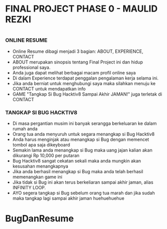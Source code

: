 # FINAL PROJECT PHASE 0 - MAULID REZKI

#

### ONLINE RESUME

- Online Resume dibagi menjadi 3 bagian: ABOUT, EXPERIENCE, CONTACT
- ABOUT merupakan sinopsis tentang Final Project ini dan hidup professional saya.
- Anda juga dapat melihat berbagai macam profil online saya
- Di dalam Experience terdapat penggalan pengalaman kerja selama ini.
- Jika anda berniat untuk menghubungi saya maka silahkan menuju ke CONTACT untuk mendapatkan info
- GAME "Tangkap Si Bug Hacktiv8 Sampai Akhir JAMAN!" juga terletak di CONTACT


### TANGKAP SI BUG HACKTIV8

- Di masa pergantian musim ini banyak serangga berkeluaran ke dalam rumah anda
- Orang tua anda menyuruh untuk segara menangkap si Bug Hacktiv8
- Anda harus menginjak atau menangkap si Bug dengan memencet tombol apa saja dikeyboard
- Semakin lama anda menangkap si Bug maka uang jajan kalian akan dikurangi Rp 10,000 per putaran
- Bug Hacktiv8 sangat cekatan sekali maka anda mungkin akan kesusahan menangkapnya
- Jika anda berhasil menangkap si Bug maka anda telah berhasil memenangkan game ini
- Jika tidak si Bug ini akan terus berkeliaran sampai akhir jaman, alias INFINITY LOOP.
- AYO segera tangkap si Bug sebelum orang tua marah dan jika sudah maka tangkap lagi sampai akhir jaman huehuehuehue

# BugDanResume